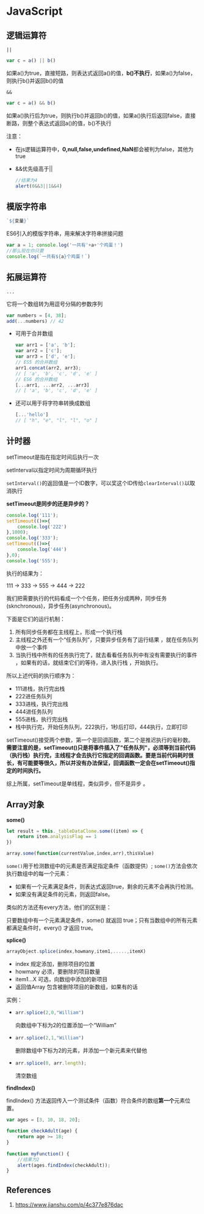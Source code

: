 # JavaScript

## 逻辑运算符

`||`

```javascript
var c = a() || b()
```

如果a()为true，直接短路，则表达式返回a()的值，**b()不执行**，如果a()为false，则执行b()并返回b()的值

`&&`

```javascript
var c = a() && b()
```

如果a()执行后为true，则执行b()并返回b()的值，如果a()执行后返回false，直接断路，则整个表达式返回a()的值，b()不执行

注意：

- 在js逻辑运算符中，**0,null,false,undefined,NaN**都会被判为false，其他为true

- &&优先级高于||

  ```javascript
  //结果为4
  alert(0&&3||1&&4)
  ```

## 模版字符串

```javascript
`${变量}`
```

ES6引入的模版字符串，用来解决字符串拼接问题

```javascript
var a = 1; console.log('一共有'+a+'个鸡蛋！')
//那么现在你只要
console.log(`一共有${a}个鸡蛋！`)
```

## 拓展运算符

`...`

它将一个数组转为用逗号分隔的参数序列

```javascript
var numbers = [4, 38];
add(...numbers) // 42
```

- 可用于合并数组

  ```javascript
  var arr1 = ['a', 'b'];
  var arr2 = ['c'];
  var arr3 = ['d', 'e'];
  // ES5 的合并数组
  arr1.concat(arr2, arr3);
  // [ 'a', 'b', 'c', 'd', 'e' ]
  // ES6 的合并数组
  [...arr1, ...arr2, ...arr3]
  // [ 'a', 'b', 'c', 'd', 'e' ]
  ```

- 还可以用于将字符串转换成数组

  ```javascript
  [...'hello']
  // [ "h", "e", "l", "l", "o" ]
  ```

## 计时器

setTimeout是指在指定时间后执行一次

setInterval以指定时间为周期循环执行

`setInterval()`的返回值是一个ID数字，可以奖这个ID传给`clearInterval()`以取消执行

**setTimeout是同步的还是异步的？**

```jsx
console.log('111');
setTimeout(()=>{
    console.log('222')
},1000);
console.log('333');
setTimeout(()=>{
    console.log('444')
},0);
console.log('555');
```

执行的结果为：

111 -> 333 -> 555 -> 444 -> 222

我们把需要执行的代码看成一个个任务，把任务分成两种，同步任务(sknchronous)，异步任务(asynchronous)。

 下面是它们的运行机制：

1. 所有同步任务都在主线程上，形成一个执行栈
2. 主线程之外还有一个“任务队列”，只要异步任务有了运行结果 ，就在任务队列中放一个事件
3. 当执行栈中所有的任务执行完了，就去看看任务队列中有没有需要执行的事件 ，如果有的话，就结束它们的等待，进入执行栈 ，开始执行。

所以上述代码的执行顺序为：

- 111进栈，执行完出栈
- 222进任务队列
- 333进栈，执行完出栈
- 444进任务队列
- 555进栈，执行完出栈
- 栈中执行完，开始任务队列，222执行，1秒后打印，444执行，立即打印

setTimeout()接受两个参数，第一个是回调函数，第二个是推迟执行的毫秒数。
**需要注意的是，setTimeout()只是将事件插入了"任务队列"，必须等到当前代码（执行栈）执行完，主线程才会去执行它指定的回调函数。要是当前代码耗时很长，有可能要等很久，所以并没有办法保证，回调函数一定会在setTimeout()指定的时间执行。**

综上所属，setTimeout是单线程，类似异步，但不是异步 。

## Array对象

**some()**

```javascript
let result = this._tableDataClone.some((item) => {
    return item.analysisFlag == 1
})
```

```javascript
array.some(function(currentValue,index,arr),thisValue)
```

`some()`用于检测数组中的元素是否满足指定条件（函数提供）;
`some()`方法会依次执行数组中的每一个元素：

- 如果有一个元素满足条件，则表达式返回true，剩余的元素不会再执行检测。
- 如果没有满足条件的元素，则返回false。

类似的方法还有every方法，他们的区别是：

只要数组中有一个元素满足条件，some() 就返回 true；只有当数组中的所有元素都满足条件时，every() 才返回 true。

**splice()**

```javascript
arrayObject.splice(index,howmany,item1,.....,itemX)
```

- index 规定添加，删除项目的位置
- howmany 必须，要删除的项目数量
- item1...X 可选，向数组中添加的新项目
- 返回值Array 包含被删除项目的新数组，如果有的话

实例：

- ```javascript
  arr.splice(2,0,"William")
  ```

  向数组中下标为2的位置添加一个“William”

- ```javascript
  arr.splice(2,1,"William")
  ```

  删除数组中下标为2的元素，并添加一个新元素来代替他

- ```javascript
  arr.splice(0, arr.length);
  ```

  清空数组

**findIndex()**

findIndex() 方法返回传入一个测试条件（函数）符合条件的数组**第一个**元素位置。

```javascript
var ages = [3, 10, 18, 20];
 
function checkAdult(age) {
    return age >= 18;
}
 
function myFunction() {
  	//结果为2
    alert(ages.findIndex(checkAdult));
}
```

## References

1. https://www.jianshu.com/p/4c377e876dac